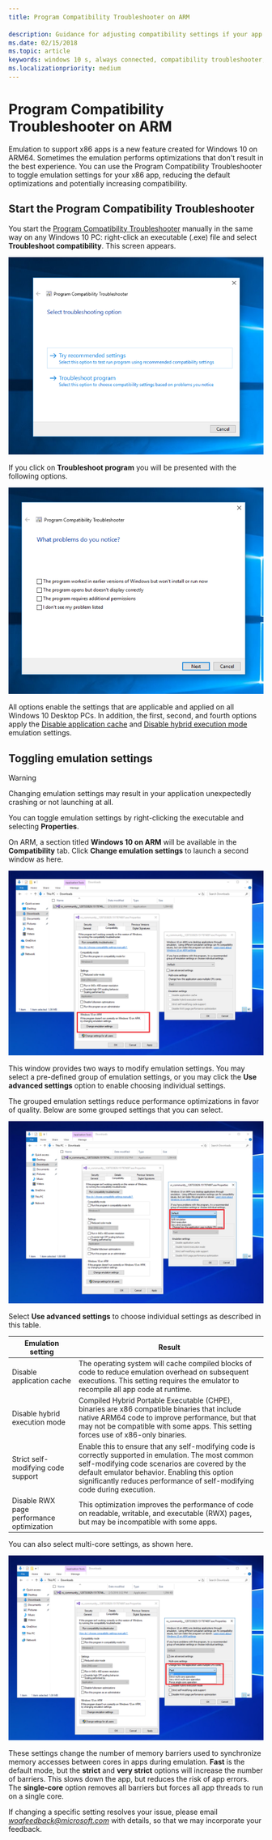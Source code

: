 ```yaml
---
title: Program Compatibility Troubleshooter on ARM

description: Guidance for adjusting compatibility settings if your app isn't working correctly on ARM
ms.date: 02/15/2018
ms.topic: article
keywords: windows 10 s, always connected, compatibility troubleshooter, windows on ARM
ms.localizationpriority: medium
---
```

# Program Compatibility Troubleshooter on ARM
Emulation to support x86 apps is a new feature created for Windows 10 on ARM64. Sometimes the emulation performs optimizations that don't result in the best experience. You can use the Program Compatibility Troubleshooter to toggle emulation settings for your x86 app, reducing the default optimizations and potentially increasing compatibility.

## Start the Program Compatibility Troubleshooter
You start the [Program Compatibility Troubleshooter](https://support.microsoft.com/help/15078/windows-make-older-programs-compatible) manually in the same way on any Windows 10 PC: right-click an executable (.exe) file and select **Troubleshoot compatibility**. This screen appears.

![Screenshot of the Troubleshoot compatibility options.](images/arm/Capture4.png)

If you click on **Troubleshoot program** you will be presented with the following options.

![Screenshot of the What problems do you notice options.](images/arm/Capture5.png)

All options enable the settings that are applicable and applied on all Windows 10 Desktop PCs. In addition, the first, second, and fourth options apply the [Disable application cache](#disable-app-cache) and [Disable hybrid execution mode](#disable-hybrid-exec-mode) emulation settings.

## Toggling emulation settings
> [!WARNING]
> Changing emulation settings may result in your application unexpectedly crashing or not launching at all.

You can toggle emulation settings by right-clicking the executable and selecting **Properties**.

On ARM, a section titled **Windows 10 on ARM** will be available in the **Compatibility** tab. Click **Change emulation settings** to launch a second window as here.

![Change emulation settings screenshot](images/arm/Capture.png)

This window provides two ways to modify emulation settings. You may select a pre-defined group of emulation settings, or you may click the **Use advanced settings** option to enable choosing individual settings.

The grouped emulation settings reduce performance optimizations in favor of quality. Below are some grouped settings that you can select.

![Change emulation settings screenshot2](images/arm/Capture2.png)

Select **Use advanced settings** to choose individual settings as described in this table.

| Emulation setting | Result |
| ----------------- | ----------- |
| <p id="disable-app-cache">Disable application cache</p> | The operating system will cache compiled blocks of code to reduce emulation overhead on subsequent executions. This setting requires the emulator to recompile all app code at runtime. |
| <p id="disable-hybrid-exec-mode">Disable hybrid execution mode</p> | Compiled Hybrid Portable Executable (CHPE), binaries are x86 compatible binaries that include native ARM64 code to improve performance, but that may not be compatible with some apps. This setting forces use of x86-only binaries. |
| Strict self-modifying code support | Enable this to ensure that any self-modifying code is correctly supported in emulation. The most common self-modifying code scenarios are covered by the default emulator behavior. Enabling this option significantly reduces performance of self-modifying  code during execution. |
| Disable RWX page performance optimization | This optimization improves the performance of code on readable, writable, and executable (RWX) pages, but may be incompatible with some apps. |

You can also select multi-core settings, as shown here.

![Multi-core settings screenshot](images/arm/Capture3.png)

These settings change the number of memory barriers used to synchronize memory accesses between cores in apps during emulation. **Fast** is the default mode, but the **strict** and **very strict** options will increase the number of barriers. This slows down the app, but reduces the risk of app errors. The **single-core** option removes all barriers but forces all app threads to run on a single core.

If changing a specific setting resolves your issue, please email *woafeedback@microsoft.com* with details, so that we may incorporate your feedback.